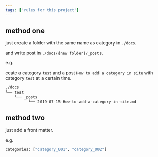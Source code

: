 ```yaml
---
tags: ['rules for this project']
---
```


## method one

just create a folder with the same name as category in `./docs`.

and write post in `./docs/{new folder}/_posts`.

e.g.

ceate a category `test` and a post `How to add a category in site` with category `test` at a certain time.

```bash
./docs
└── test
    └── _posts
          └── 2019-07-15-How-to-add-a-category-in-site.md
```

## method two 

just add a front matter.

e.g.

```bash
categories: ["category_001", "category_002"]
```